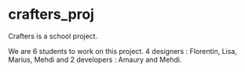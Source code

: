 crafters_proj
=============

Crafters is a school project. 

We are 6 students to work on this project. 4 designers : Florentin, Lisa, Marius, Mehdi and 2 developers : Amaury and Mehdi.
